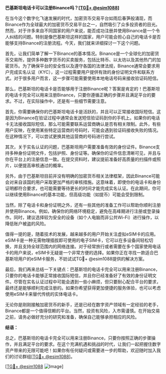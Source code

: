 **巴基斯坦电话卡可以注册Binance吗？[[TG💪+ @esim1088](https://t.me/s/esim1088)]**

在当今这个数字化飞速发展的时代，加密货币交易平台如雨后春笋般涌现，而Binance作为全球最大的加密货币交易平台之一，自然吸引了众多投资者的目光。然而，对于许多来自不同国家的用户来说，能否成功注册并使用Binance是一个令人纠结的问题。特别是像巴基斯坦这样的国家，用户可能会担心自己的电话卡是否能够支持Binance的注册流程。今天，我们就来详细探讨一下这个问题。

首先，让我们简单了解一下Binance的基本情况。Binance是一个全球化的加密货币交易所，提供多种数字货币的买卖服务，包括比特币、以太坊以及其他热门的加密货币。为了确保平台的安全性以及遵守各国的法律法规，Binance通常会要求用户完成实名认证（KYC），这一过程需要用户提供有效的身份证明文件和联系方式。对于很多用户而言，这一步骤可能需要使用本地电话号码来接收验证码短信。

那么，巴基斯坦的电话卡是否能够用于注册Binance呢？答案是肯定的！巴基斯坦的电话卡完全可以用来注册Binance，只要你遵循正确的步骤并且满足平台的要求。不过，在实际操作中，还是有一些细节需要注意。

首先，你需要确保你的巴基斯坦电话卡是活跃的，并且可以正常接收国际短信。这是因为Binance在验证过程中通常会发送短信验证码到你的手机上。如果你的电话卡无法接收国际短信，那么可能需要联系运营商确认是否有相关限制。此外，有些用户反映，在使用某些特定运营商的号码时，可能会遇到验证码接收失败的情况。在这种情况下，可以尝试更换其他运营商的号码进行尝试。

其次，关于实名认证的问题，巴基斯坦用户需要准备有效的身份证件。Binance支持多种身份证明文件，包括护照、身份证等。确保你的证件信息清晰可见，并且与你在平台上的注册信息一致。在提交资料时，建议提前准备好高质量的扫描件或照片，以便提高审核通过的概率。

另外，由于巴基斯坦目前并没有明确的加密货币相关法律框架，因此Binance可能会对来自该国的用户采取更加严格的审核措施。这意味着，即使你的电话卡和身份证明都符合要求，也可能需要等待更长的时间才能完成实名认证。在此期间，你可以继续使用Binance的基本功能，但高级功能（如提币）可能会受到限制。

当然，除了电话卡和身份证明之外，还有一些其他的准备工作可以帮助你顺利注册并使用Binance。例如，确保你的网络环境稳定，避免在高峰期进行注册或登录操作。同时，建议选择较为安全的设备（如个人电脑而非公共Wi-Fi）进行操作，以降低账户被盗的风险。

值得一提的是，随着技术的发展，越来越多的用户开始关注虚拟eSIM卡的应用。eSIM卡是一种无需物理插拔即可使用的电子SIM卡，它可以在多设备间轻松切换，并且支持全球范围内的网络连接。对于经常旅行或者需要在多个国家使用电话卡的用户来说，eSIM卡无疑是一个非常方便的选择。如果你正在寻找一款适合巴基斯坦用户的eSIM卡服务，不妨试试TG💪+ @esim1088提供的解决方案。

最后，我们再来总结一下关键点：巴基斯坦的电话卡完全可以用来注册Binance，只要你的电话卡能够正常接收国际短信，并且你已经准备好了有效的身份证明文件。尽管在实名认证过程中可能会遇到一些小麻烦，但只要耐心配合平台的要求，最终还是能够顺利完成注册的。如果你希望获得更加便捷的服务体验，也可以考虑使用eSIM卡来替代传统的实体电话卡。

无论你是刚刚接触加密货币的新手，还是已经在数字资产领域有一定经验的老手，Binance都是一个值得信赖的平台。当然，投资有风险，入市需谨慎。在开始交易之前，请务必做好充分的研究和准备，确保自己能够承担相应的风险。

**结语：**

总之，巴基斯坦的电话卡完全可以用来注册Binance，只要你按照正确的步骤操作，并且满足平台的要求。在这个充满机遇和挑战的时代，让我们一起把握住数字资产带来的无限可能吧！如果你有任何疑问或需要进一步的帮助，欢迎随时加入我们的讨论群组[[TG💪+ @esim1088](https://t.me/s/esim1088)]。

[[TG💪+ @esim1088](https://t.me/s/esim1088) ![Image](https://i.postimg.cc/4NQfJmqS/Snipaste-2025-05-13-00-14-12.png)]